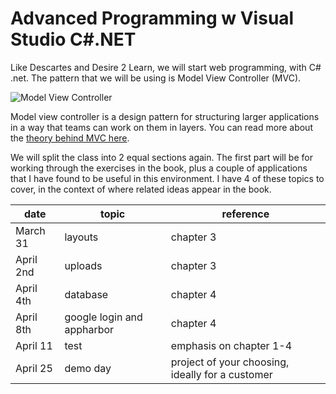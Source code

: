Advanced Programming w Visual Studio C#.NET
===========================================

Like Descartes and Desire 2 Learn, we will start web programming, with C# .net. The pattern that we will be using is Model View Controller (MVC).

![Model View Controller](http://upload.wikimedia.org/wikipedia/commons/a/a0/MVC-Process.svg "Model View Controller")

Model view controller is a design pattern for structuring larger applications in a way that teams can work on them in layers. You can read more about the [theory behind MVC here](http://martinfowler.com/eaaDev/uiArchs.html). 

We will split the class into 2 equal sections again. The first part will be for working through the exercises in the book, plus a couple of applications that I have found to be useful in this environment. I have 4 of these topics to cover, in the context of where related ideas appear in the book.

|date|topic|reference
|-|-|-
|March 31|layouts|chapter 3
|April 2nd|uploads|chapter 3
|April 4th|database|chapter 4
|April 8th|google login and appharbor|chapter 4
|April 11|test|emphasis on chapter 1-4
|April 25|demo day|project of your choosing, ideally for a customer

